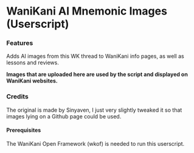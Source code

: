 # WaniKani AI Mnemonic Images (Userscript)

### Features
Adds AI images from this WK thread to WaniKani info pages, as well as lessons and reviews.

**Images that are uploaded here are used by the script and displayed on WaniKani websites.**

### Credits
The original is made by Sinyaven, I just very slightly tweaked it so that images lying on a Github page could be used.

#### Prerequisites
The WaniKani Open Framework (wkof) is needed to run this userscript.
